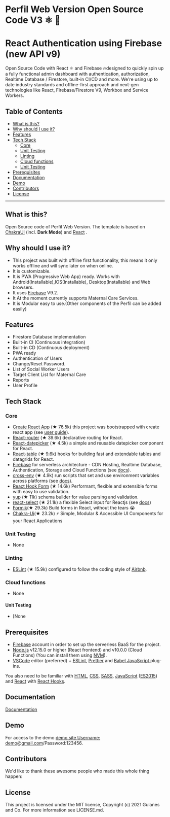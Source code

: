 # Perfil Web Version Open Source Code V3 ⚛️ 🚀
# React Authentication using Firebase (new API v9)

Open Source Code with React ⚛️ and Firebase 🔥designed to quickly spin up a fully functional admin dashboard with authentication, authorization, Realtime Database / Firestore, built-in CI/CD and more. We're using up to date industry standards and offline-first approach and next-gen technologies like React, Firebase/Firestore V9, Workbox and Service Workers.



## Table of Contents

<!-- To update this table of contents, ensure you have run `npm install` then `npm run doctoc` -->
<!-- START doctoc generated TOC please keep comment here to allow auto update -->
<!-- DON'T EDIT THIS SECTION, INSTEAD RE-RUN doctoc TO UPDATE -->

- [What is this?](#what-is-this)
- [Why should I use it?](#why-should-i-use-it)
- [Features](#features)
- [Tech Stack](#tech-stack)
    - [Core](#core)
    - [Unit Testing](#unit-testing)
    - [Linting](#linting)
    - [Cloud functions](#cloud-functions)
    - [Unit Testing](#unit-testing-1)
- [Prerequisites](#prerequisites)
- [Documentation](#documentation)
- [Demo](#demo)
- [Contributors](#contributors)
- [License](#license)

<!-- END doctoc generated TOC please keep comment here to allow auto update -->

---


## What is this?

Open Source code of Perfil Web Version. The template is based on [ChakraUI](https://chakra-ui.com/) (incl. **Dark Mode**) and [React](https://reactjs.org/) .

## Why should I use it?

- This project was built with offline first functionality, this means it only works offline and will sync later on when online.
- It is customizable.
- It is PWA (Progressive Web App) ready. Works with Android(Installable),IOS(Installable), Desktop(Installable) and Web browsers.
- It uses [Firebase](https://firebase.google.com/docs/build) V9.2.
- It At the moment currently supports Maternal Care Services.
- It is Modular easy to use.(Other components of the Perfil can be added easily)

## Features


- Firestore Database implementation
- Built-in CI (Continuous integration)
- Built-in CD (Continuous deployment)
- PWA ready 
- Authentication of Users
- Change/Reset Password.
- List of Social Worker Users
- Target Client List for Maternal Care
- Reports
- User Profile



## Tech Stack

### Core

- [Create React App](https://github.com/facebook/create-react-app) (★ 76.5k) this project was bootstrapped with create react app (see [user guide](https://create-react-app.dev/docs/getting-started)).
- [React-router](https://github.com/ReactTraining/react-router) (★ 39.6k) declarative routing for React.
- [React-datepicker](https://github.com/Hacker0x01/react-datepicker) (★ 4.5k) a simple and reusable datepicker component for React.
- [React-table](https://github.com/tannerlinsley/react-table) (★ 9.6k) hooks for building fast and extendable tables and datagrids for React.
- [Firebase](https://firebase.google.com/) for serverless architecture - CDN Hosting, Realtime Database, Authentication, Storage and Cloud Functions (see [docs](https://firebase.google.com/docs/web)).
- [cross-env](https://github.com/kentcdodds/cross-env) (★ 4.9k) run scripts that set and use environment variables across platforms (see [docs](https://www.npmjs.com/package/cross-env)).
- [React Hook Form](https://github.com/react-hook-form/react-hook-form) (★ 14.6k) Performant, flexible and extensible forms with easy to use validation.
- [yup](https://github.com/jquense/yup) (★ 11k) schema builder for value parsing and validation.
- [react-select](https://react-select.com/home) (★ 21.1k) a flexible Select input for Reactjs (see [docs](https://react-select.com/home))
- [Formik](https://github.com/jaredpalmer/formik)(★ 29.3k) Build forms in React, without the tears 😭
- [Chakra-Ui](https://github.com/chakra-ui/chakra-ui)(★ 23.2k) ⚡️ Simple, Modular & Accessible UI Components for your React Applications 

### Unit Testing

- None


### Linting

- [ESLint](https://eslint.org/) (★ 15.9k) configured to follow the coding style of [Airbnb](https://github.com/airbnb/javascript).


### Cloud functions

- None


#### Unit Testing

- [None


## Prerequisites

- [Firebase](https://firebase.google.com/) account in order to set up the serverless BaaS for the project.
- [Node.js](https://nodejs.org/) v12.15.0 or higher (React frontend) and v10.0.0 (Cloud Functions) (You can install them using [NVM](https://github.com/nvm-sh/nvm)).
- [VSCode](https://code.visualstudio.com/) editor (preferred) + [ESLint](https://marketplace.visualstudio.com/items?itemName=dbaeumer.vscode-eslint), [Prettier](https://marketplace.visualstudio.com/items?itemName=esbenp.prettier-vscode) and [Babel JavaScript ](https://marketplace.visualstudio.com/items?itemName=mgmcdermott.vscode-language-babel) plug-ins.

You also need to be familiar with [HTML](https://developer.mozilla.org/en-US/docs/Web/HTML), [CSS](https://developer.mozilla.org/en-US/docs/Web/CSS), [SASS](https://sass-lang.com/), [JavaScript](https://developer.mozilla.org/en-US/docs/Web/JavaScript) ([ES2015](http://babeljs.io/learn-es2015/)) and [React](https://reactjs.org/) with [React Hooks](https://reactjs.org/docs/hooks-intro.html).

## Documentation

<a href="https://docs.google.com/document/d/1WESpZTy09uLhex4lWGMil11PyNceZQtRNZD2sZQtQ14/edit?usp=sharing">Documentation</a>
## Demo

For  access to the demo <a href="https://capstone-chakraui.vercel.app/">demo site Username: demo@gmail.com/Password:123456</a>.

## Contributors

We'd like to thank these awesome people who made this whole thing happen:

<ul>
 
</ul>

## License

This project is licensed under the MIT license, Copyright (c) 2021 Gulanes and Co. For more information see LICENSE.md.
